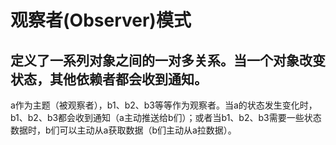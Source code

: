# 观察者(Observer)模式
## 定义了一系列对象之间的一对多关系。当一个对象改变状态，其他依赖者都会收到通知。
a作为主题（被观察者），b1、b2、b3等等作为观察者。当a的状态发生变化时，b1、b2、b3都会收到通知（a主动推送给b们）；或者当b1、b2、b3需要一些状态数据时，b们可以主动从a获取数据（b们主动从a拉数据）。
